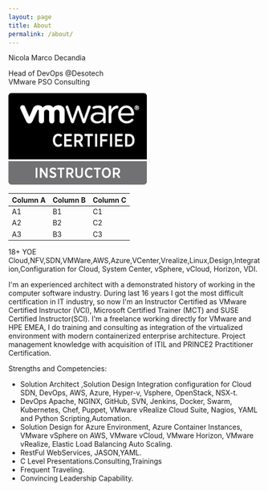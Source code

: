 ```yaml
---
layout: page
title: About
permalink: /about/
---
```


Nicola Marco Decandia

Head of DevOps @Desotech</br>
VMware PSO Consulting

![VMware](images/ndecandia_certs/certification-VCI.png)


Column A | Column B | Column C
---------|----------|---------
 A1 | B1 | C1
 A2 | B2 | C2
 A3 | B3 | C3


18+ YOE Cloud,NFV,SDN,VMWare,AWS,Azure,VCenter,Vrealize,Linux,Design,Integration,Configuration for Cloud, System Center, vSphere, vCloud, Horizon, VDI.

I'm an experienced architect with a demonstrated history of working in the computer software industry. During last 16 years I got the most difficult certification in IT industry, so now I'm an Instructor Certified as VMware Certified Instructor (VCI), Microsoft Certified Trainer (MCT) and SUSE Certified Instructor(SCI). I'm a freelance working directly for VMware and HPE EMEA, I do training and consulting as integration of the virtualized environment with modern containerized enterprise architecture. Project management knowledge with acquisition of ITIL and PRINCE2 Practitioner Certification.

Strengths and Competencies:
- Solution Architect ,Solution Design Integration configuration for Cloud SDN, DevOps, AWS, Azure, Hyper-v, Vsphere, OpenStack, NSX-t.
- DevOps Apache, NGINX, GitHub, SVN, Jenkins, Docker, Swarm, Kubernetes, Chef, Puppet, VMware vRealize Cloud Suite, Nagios, YAML and Python Scripting,Automation.
- Solution Design for Azure Environment, Azure Container Instances, VMware vSphere on AWS, VMware vCloud, VMware Horizon, VMware vRealize, Elastic Load Balancing Auto Scaling.
- RestFul WebServices, JASON,YAML.
- C Level Presentations.Consulting,Trainings
- Frequent Traveling.
- Convincing Leadership Capability. 


